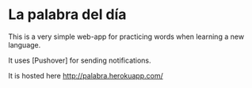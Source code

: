 La palabra del día
==================
This is a very simple web-app for practicing words when learning a new language.

It uses [Pushover] for sending notifications.

It is hosted here http://palabra.herokuapp.com/